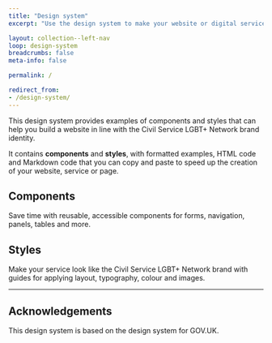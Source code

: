 ```yaml
---
title: "Design system"
excerpt: "Use the design system to make your website or digital service match with the Civil Service LGBT+ Network brand."

layout: collection--left-nav
loop: design-system
breadcrumbs: false
meta-info: false

permalink: /

redirect_from:
- /design-system/
---
```


This design system provides examples of components and styles that can help you build a website in line with the Civil Service LGBT+ Network brand identity.

It contains **components** and **styles**, with formatted examples, HTML code and Markdown code that you can copy and paste to speed up the creation of your website, service or page.

## Components

Save time with reusable, accessible components for forms, navigation, panels, tables and more.

## Styles

Make your service look like the Civil Service LGBT+ Network brand with guides for applying layout, typography, colour and images.

---

## Acknowledgements

This design system is based on the design system for GOV.UK.